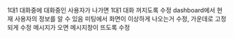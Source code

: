 1대1 대화중에 대화중인 사용자가 나가면 1대1 대화 꺼지도록 수정
dashboard에서 현재 사용자의 정보를 알 수 있음
미팅에서 화면이 이상하게 나오는거 수정, 가운데로 고정되게 수정
메시지가 오면 메시지창이 뜨도록 수정
